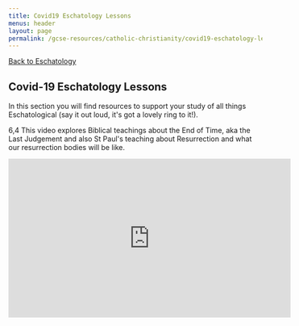 ```yaml
---
title: Covid19 Eschatology Lessons
menus: header
layout: page
permalink: /gcse-resources/catholic-christianity/covid19-eschatology-lessons
---
```

[Back to Eschatology](/gcse/catholic/eschatology)

## Covid-19 Eschatology Lessons
In this section you will find resources to support your study of all things Eschatological (say it out loud, it's got a lovely ring to it!). 

6,4 This video explores Biblical teachings about the End of Time, aka the Last Judgement and also St Paul's teaching about Resurrection and what our resurrection bodies will be like. 

<iframe width="560" height="315" src="https://www.youtube.com/embed/0PfvcfkGGIY" frameborder="0" allow="accelerometer; autoplay; encrypted-media; gyroscope; picture-in-picture" allowfullscreen></iframe>
